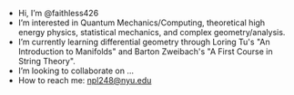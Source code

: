 -  Hi, I’m @faithless426
-  I’m interested in Quantum Mechanics/Computing, theoretical high energy physics, statistical mechanics, and complex geometry/analysis.
-  I’m currently learning differential geometry through Loring Tu's "An Introduction to Manifolds" and Barton Zweibach's "A First Course in String Theory".
-  I’m looking to collaborate on ...
-  How to reach me:
npl248@nyu.edu

<!---
--->
